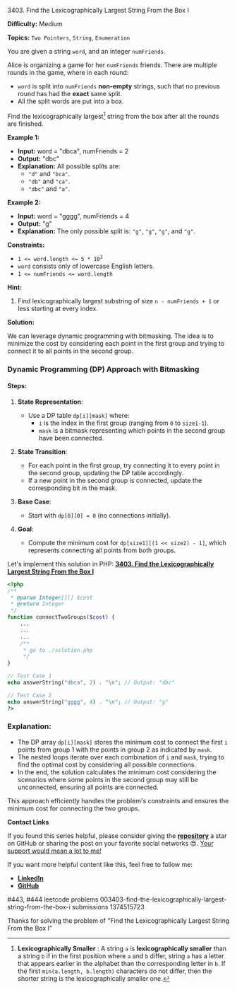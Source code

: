 3403\. Find the Lexicographically Largest String From the Box I

**Difficulty:** Medium

**Topics:** `Two Pointers`, `String`, `Enumeration`

You are given a string `word`, and an integer `numFriends`.

Alice is organizing a game for her `numFriends` friends. There are multiple rounds in the game, where in each round:

- `word` is split into `numFriends` **non-empty** strings, such that no previous round has had the **exact** same split.
- All the split words are put into a box.

Find the lexicographically largest[^1] string from the box after all the rounds are finished.

**Example 1:**

- **Input:** word = "dbca", numFriends = 2
- **Output:** "dbc"
- **Explanation:** All possible splits are:
    - `"d"` and `"bca"`.
    - `"db"` and `"ca"`.
    - `"dbc"` and `"a"`.


**Example 2:**

- **Input:** word = "gggg", numFriends = 4
- **Output:** "g"
- **Explanation:** The only possible split is: `"g"`, `"g"`, `"g"`, and `"g"`.



**Constraints:**

- <code>1 <= word.length <= 5 * 10<sup>3</sup></code>
- `word` consists only of lowercase English letters.
- `1 <= numFriends <= word.length`


**Hint:**
1. Find lexicographically largest substring of size `n - numFriends + 1` or less starting at every index.

[^1]: **Lexicographically Smaller** : A string `a` is **lexicographically smaller** than a string `b` if in the first position where `a` and `b` differ, string `a` has a letter that appears earlier in the alphabet than the corresponding letter in `b`. 
If the first `min(a.length, b.length)` characters do not differ, then the shorter string is the lexicographically smaller one.

**Solution:**

We can leverage dynamic programming with bitmasking. The idea is to minimize the cost by considering each point in the first group and trying to connect it to all points in the second group.

### Dynamic Programming (DP) Approach with Bitmasking

#### Steps:
1. **State Representation**:
   - Use a DP table `dp[i][mask]` where:
      - `i` is the index in the first group (ranging from `0` to `size1-1`).
      - `mask` is a bitmask representing which points in the second group have been connected.

2. **State Transition**:
   - For each point in the first group, try connecting it to every point in the second group, updating the DP table accordingly.
   - If a new point in the second group is connected, update the corresponding bit in the mask.

3. **Base Case**:
   - Start with `dp[0][0] = 0` (no connections initially).

4. **Goal**:
   - Compute the minimum cost for `dp[size1][(1 << size2) - 1]`, which represents connecting all points from both groups.

Let's implement this solution in PHP: **[3403. Find the Lexicographically Largest String From the Box I](https://github.com/mah-shamim/leet-code-in-php/tree/main/algorithms/003403-find-the-lexicographically-largest-string-from-the-box-i/solution.php)**

```php
<?php
/**
 * @param Integer[][] $cost
 * @return Integer
 */
function connectTwoGroups($cost) {
    ...
    ...
    ...
    /**
     * go to ./solution.php
     */
}

// Test Case 1
echo answerString("dbca", 2) . "\n"; // Output: "dbc"

// Test Case 2
echo answerString("gggg", 4) . "\n"; // Output: "g"
?>
```

### Explanation:

- The DP array `dp[i][mask]` stores the minimum cost to connect the first `i` points from group 1 with the points in group 2 as indicated by `mask`.
- The nested loops iterate over each combination of `i` and `mask`, trying to find the optimal cost by considering all possible connections.
- In the end, the solution calculates the minimum cost considering the scenarios where some points in the second group may still be unconnected, ensuring all points are connected.

This approach efficiently handles the problem's constraints and ensures the minimum cost for connecting the two groups.

**Contact Links**

If you found this series helpful, please consider giving the **[repository](https://github.com/mah-shamim/leet-code-in-php)** a star on GitHub or sharing the post on your favorite social networks 😍. [Your support would mean a lot to me!](https://isolatedcompliments.com/v09uayg6h?key=a647d02f1aafcddaf10536d7cd00bd7c)

If you want more helpful content like this, feel free to follow me:

- **[LinkedIn](https://www.linkedin.com/in/arifulhaque/)**
- **[GitHub](https://github.com/mah-shamim)**


#443, #444 leetcode problems 003403-find-the-lexicographically-largest-string-from-the-box-i submissions 1374515723

Thanks for solving the problem of "Find the Lexicographically Largest String From the Box I"